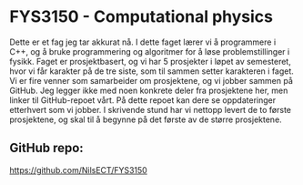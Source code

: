 # FYS3150 - Computational physics

Dette er et fag jeg tar akkurat nå. I dette faget lærer vi å programmere i C++,
og å bruke programmering og algoritmer for å løse problemstillinger i fysikk.
Faget er prosjektbasert, og vi har 5 prosjekter i løpet av semesteret, hvor vi
får karakter på de tre siste, som til sammen setter karakteren i faget. Vi er
fire venner som samarbeider om prosjektene, og vi jobber sammen på GitHub. Jeg
legger ikke med noen konkrete deler fra prosjektene her, men linker til
GitHub-repoet vårt. På dette repoet kan dere se oppdateringer etterhvert som vi
jobber. I skrivende stund har vi nettopp levert de to første prosjektene, og
skal til å begynne på det første av de større prosjektene.

## GitHub repo:
https://github.com/NilsECT/FYS3150